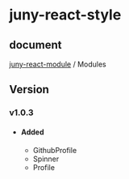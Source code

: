 # juny-react-style

## document

[juny-react-module](docs/modules.md) / Modules


## Version
### v1.0.3
- #### Added
  - GithubProfile
  - Spinner
  - Profile
